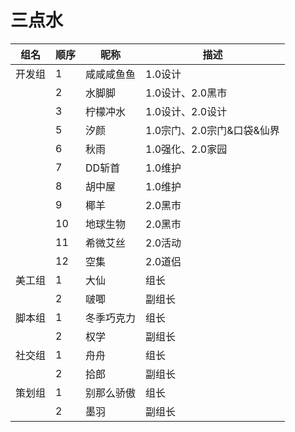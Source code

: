 # 三点水

组名  | 顺序   | 昵称 | 描述 |  
-- | --   | -- | -- | 
| 开发组 | 1  |  咸咸咸鱼鱼 | 1.0设计
|  | 2  | 水脚脚 | 1.0设计、2.0黑市
|  | 3  | 柠檬冲水 | 1.0设计、2.0设计
|  | 5  |  汐颜 | 1.0宗门、2.0宗门&口袋&仙界
|  | 6  |  秋雨 | 1.0强化、2.0家园
|  | 7  |  DD斩首 | 1.0维护
|  | 8  |  胡中屋 | 1.0维护
|  | 9  |  椰羊 | 2.0黑市
|  | 10  |  地球生物 | 2.0黑市
|  | 11  |  希微艾丝 | 2.0活动
|  | 12  |  空集 | 2.0道侣
| 美工组  | 1  |  大仙 | 组长
|  | 2  |  啵唧 | 副组长
| 脚本组 | 1  |  冬季巧克力 | 组长
|  | 2  |  权学 | 副组长
| 社交组 | 1  | 舟舟   | 组长
|  | 2  | 拾郎   | 副组长
| 策划组 | 1  | 别那么骄傲 | 组长
|  | 2  | 墨羽 |  副组长